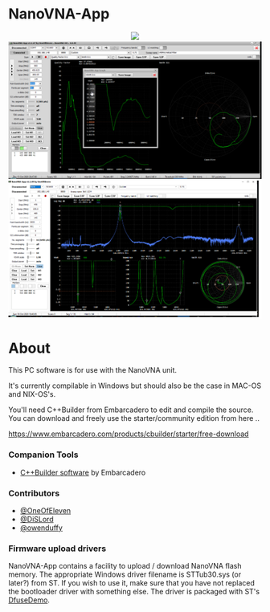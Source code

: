 # NanoVNA-App

<div align="center">
<img src="/NanoVNA1.png">
</div>

<div align="center">
<img src="/Image1.png">
</div>

<div align="center">
<img src="/NanoVNA-App_1_1_49.png">
</div>

# About

This PC software is for use with the NanoVNA unit.

It's currently compilable in Windows but should also be the case in MAC-OS and NIX-OS's.

You'll need C++Builder from Embarcadero to edit and compile the source. You can download and freely use the starter/community edition from here ..

https://www.embarcadero.com/products/cbuilder/starter/free-download

### Companion Tools

* [C++Builder software](https://www.embarcadero.com/products/cbuilder/starter/free-download) by Embarcadero

### Contributors

* [@OneOfEleven](https://github.com/OneOfEleven/)
* [@DiSLord](https://github.com/DiSlord)
* [@owenduffy](https://github.com/owenduffy/)

### Firmware upload drivers

NanoVNA-App contains a facility to upload / download NanoVNA flash memory. The appropriate Windows driver filename is STTub30.sys (or later?) from ST. 
If you wish to use it, make sure that you have not replaced the bootloader driver with something else.
The driver is packaged with ST's [DfuseDemo](https://www.st.com/en/development-tools/stsw-stm32080.html).

